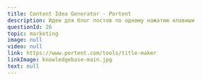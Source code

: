 ```yaml
---
title: Content Idea Generator - Portent
description: Идеи для блог постов по одному нажатию клавиши
questionId: 26
topic: marketing
image: null
video: null
link: https://www.portent.com/tools/title-maker
linkImage: knowledgebase-main.jpg
text: null
---
```


